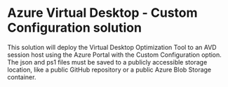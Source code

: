 # Azure Virtual Desktop - Custom Configuration solution
This solution will deploy the Virtual Desktop Optimization Tool to an AVD session host using the Azure Portal with the Custom Configuration option. The json and ps1 files must be saved to a publicly accessible storage location, like a public GitHub repository or a public Azure Blob Storage container.

